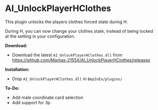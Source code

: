 # AI_UnlockPlayerHClothes  
This plugin unlocks the players clothes forced state during H.  

During H, you can now change your clothes state, instead of being locked at the setting in your configuration.

**Download:**  
* Download the latest `AI_UnlockPlayerHClothes.dll` from https://github.com/Mantas-2155X/AI_UnlockPlayerHClothes/releases  

**Installation:**  
* Drop `AI_UnlockPlayerHClothes.dll` in `BepInEx/plugins/`  

**To-Do:**  
* Add male coordinate card selection  
* Add support for 3p  
